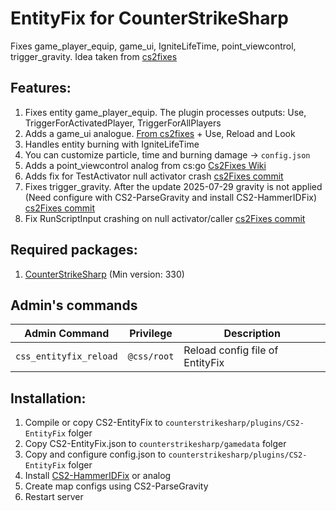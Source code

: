 # EntityFix for CounterStrikeSharp
Fixes game_player_equip, game_ui, IgniteLifeTime, point_viewcontrol, trigger_gravity. Idea taken from [cs2fixes](https://github.com/Source2ZE/CS2Fixes)

## Features:
1. Fixes entity game_player_equip. The plugin processes outputs: Use, TriggerForActivatedPlayer, TriggerForAllPlayers
2. Adds a game_ui analogue. [From cs2fixes](https://github.com/Source2ZE/CS2Fixes/pull/216) + Use, Reload and Look
3. Handles entity burning with IgniteLifeTime
4. You can customize particle, time and burning damage -> `config.json`
5. Adds a point_viewcontrol analog from cs:go [Cs2Fixes Wiki](https://github.com/Source2ZE/CS2Fixes/wiki/Custom-Mapping-Features#point_viewcontrol-entity-implementation)
6. Adds fix for TestActivator null activator crash [cs2Fixes commit](https://github.com/Source2ZE/CS2Fixes/commit/eadd9ebfbad5ea8694a33ad4c46d53ee422babfe)
7. Fixes trigger_gravity. After the update 2025-07-29 gravity is not applied (Need configure with CS2-ParseGravity and install CS2-HammerIDFix) [cs2Fixes commit](https://github.com/Source2ZE/CS2Fixes/commit/1d58cf96ab486f9736906e377a9b5d57537d1882)
8. Fix RunScriptInput crashing on null activator/caller [cs2Fixes commit](https://github.com/Source2ZE/CS2Fixes/commit/6adf856d2fd36e7cbc2a85e523bf298681332a77)

## Required packages:
1. [CounterStrikeSharp](https://github.com/roflmuffin/CounterStrikeSharp/) (Min version: 330)

## Admin's commands
Admin Command | Privilege | Description
--- | --- | ---
`css_entityfix_reload` | `@css/root` | Reload config file of EntityFix

## Installation:
1. Compile or copy CS2-EntityFix to `counterstrikesharp/plugins/CS2-EntityFix` folger
2. Copy CS2-EntityFix.json to `counterstrikesharp/gamedata` folger
3. Copy and configure config.json to `counterstrikesharp/plugins/CS2-EntityFix` folger
4. Install [CS2-HammerIDFix](https://github.com/darkerz7/CS2-HammerIDFix) or analog
5. Create map configs using CS2-ParseGravity
6. Restart server